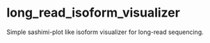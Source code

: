 # long_read_isoform_visualizer
Simple sashimi-plot like isoform visualizer for long-read sequencing.
